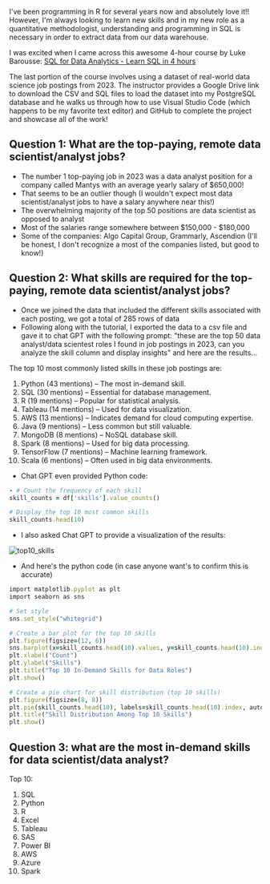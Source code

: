 I've been programming in R for several years now and absolutely love it!! However, I'm always looking to learn new skills and in my new role as a quantitative methodologist, understanding and programming in SQL is necessary in order to extract data from our data warehouse. 

I was excited when I came across this awesome 4-hour course by Luke Barousse: [SQL for Data Analytics - Learn SQL in 4 hours](https://www.youtube.com/watch?v=7mz73uXD9DA)

The last portion of the course involves using a dataset of real-world data science job postings from 2023. The instructor provides a Google Drive link to download the CSV and SQL files to load the dataset into my PostgreSQL database and he walks us through how to use Visual Studio Code (which happens to be my favorite text editor) and GitHub to complete the project and showcase all of the work! 

## Question 1: What are the top-paying, remote data scientist/analyst jobs?

- The number 1 top-paying job in 2023 was a data analyst position for a company called Mantys with an average yearly salary of $650,000!
- That seems to be an outlier though (I wouldn't expect most data scientist/analyst jobs to have a salary anywhere near this!)
- The overwhelming majority of the top 50 positions are data scientist as opposed to analyst
- Most of the salaries range somewhere between $150,000 - $180,000
- Some of the companies: Algo Capital Group, Grammarly, Ascendion (I'll be honest, I don't recognize a most of the companies listed, but good to know!)

## Question 2: What skills are required for the top-paying, remote data scientist/analyst jobs?

- Once we joined the data that included the different skills associated with each posting, we got a total of 285 rows of data
- Following along with the tutorial, I exported the data to a csv file and gave it to chat GPT with the following prompt: "these are the top 50 data analyst/data scientest roles I found in job postings in 2023, can you analyze the skill column and display insights" and here are the results...

The top 10 most commonly listed skills in these job postings are:

  1. Python (43 mentions) – The most in-demand skill.
  2. SQL (30 mentions) – Essential for database management.
  3. R (19 mentions) – Popular for statistical analysis.
  4. Tableau (14 mentions) – Used for data visualization.
  5. AWS (13 mentions) – Indicates demand for cloud computing expertise.
  6. Java (9 mentions) – Less common but still valuable.
  7. MongoDB (8 mentions) – NoSQL database skill.
  8. Spark (8 mentions) – Used for big data processing.
  9. TensorFlow (7 mentions) – Machine learning framework.
  10. Scala (6 mentions) – Often used in big data environments.

- Chat GPT even provided Python code:

```ruby
- # Count the frequency of each skill
skill_counts = df['skills'].value_counts()

# Display the top 10 most common skills
skill_counts.head(10)
```

- I also asked Chat GPT to provide a visualization of the results:

![top10_skills](https://github.com/user-attachments/assets/36279d35-ed5b-4e3a-aaa4-6fa9491a5c36)

- And here's the python code (in case anyone want's to confirm this is accurate)

```ruby
import matplotlib.pyplot as plt
import seaborn as sns

# Set style
sns.set_style("whitegrid")

# Create a bar plot for the top 10 skills
plt.figure(figsize=(12, 6))
sns.barplot(x=skill_counts.head(10).values, y=skill_counts.head(10).index, palette="viridis")
plt.xlabel("Count")
plt.ylabel("Skills")
plt.title("Top 10 In-Demand Skills for Data Roles")
plt.show()

# Create a pie chart for skill distribution (top 10 skills)
plt.figure(figsize=(8, 8))
plt.pie(skill_counts.head(10), labels=skill_counts.head(10).index, autopct='%1.1f%%', colors=sns.color_palette("viridis", 10))
plt.title("Skill Distribution Among Top 10 Skills")
plt.show()
```
## Question 3: what are the most in-demand skills for data scientist/data analyst?

Top 10:
1. SQL
2. Python
3. R
4. Excel
5. Tableau
6. SAS
7. Power BI
8. AWS
9. Azure
10. Spark

